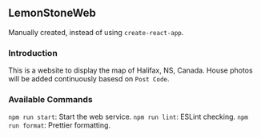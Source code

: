 ## LemonStoneWeb
Manually created, instead of using `create-react-app`.

### Introduction
This is a website to display the map of Halifax, NS, Canada. House photos will be added continuously basesd on `Post Code`.

### Available Commands
`npm run start`: Start the web service.
`npm run lint`: ESLint checking.
`npm run format`: Prettier formatting.